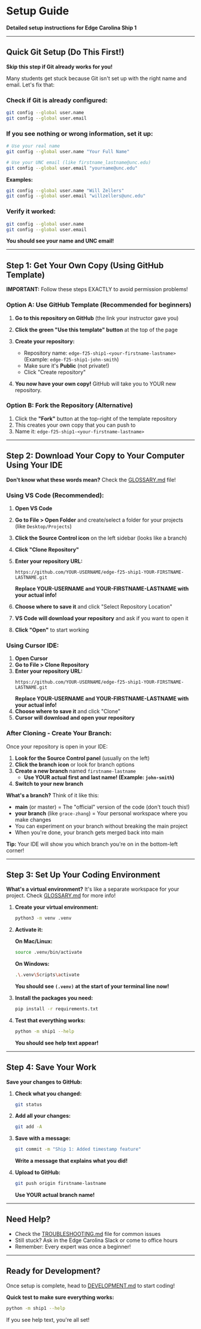 # Setup Guide

**Detailed setup instructions for Edge Carolina Ship 1**

---

## Quick Git Setup (Do This First!)

**Skip this step if Git already works for you!**

Many students get stuck because Git isn't set up with the right name and email. Let's fix that:

### Check if Git is already configured:
```bash
git config --global user.name
git config --global user.email
```

### If you see nothing or wrong information, set it up:
```bash
# Use your real name
git config --global user.name "Your Full Name"

# Use your UNC email (like firstname_lastname@unc.edu)
git config --global user.email "yourname@unc.edu"
```

**Examples:**
```bash
git config --global user.name "Will Zellers"
git config --global user.email "willzellers@unc.edu"
```

### Verify it worked:
```bash
git config --global user.name
git config --global user.email
```

**You should see your name and UNC email!**

---

## Step 1: Get Your Own Copy (Using GitHub Template)

**IMPORTANT:** Follow these steps EXACTLY to avoid permission problems!

### Option A: Use GitHub Template (Recommended for beginners)

1. **Go to this repository on GitHub** (the link your instructor gave you)

2. **Click the green "Use this template" button** at the top of the page

3. **Create your repository:**
   - Repository name: `edge-f25-ship1-<your-firstname-lastname>`
     (Example: `edge-f25-ship1-john-smith`)
   - Make sure it's **Public** (not private!)
   - Click "Create repository"

4. **You now have your own copy!** GitHub will take you to YOUR new repository.

### Option B: Fork the Repository (Alternative)

1. Click the **"Fork"** button at the top-right of the template repository
2. This creates your own copy that you can push to
3. Name it: `edge-f25-ship1-<your-firstname-lastname>`

---

## Step 2: Download Your Copy to Your Computer Using Your IDE

**Don't know what these words mean?** Check the [GLOSSARY.md](GLOSSARY.md) file!

### Using VS Code (Recommended):
1. **Open VS Code**
2. **Go to File > Open Folder** and create/select a folder for your projects (like `Desktop/Projects`)
3. **Click the Source Control icon** on the left sidebar (looks like a branch)
4. **Click "Clone Repository"**
5. **Enter your repository URL:**
   ```
   https://github.com/YOUR-USERNAME/edge-f25-ship1-YOUR-FIRSTNAME-LASTNAME.git
   ```
   **Replace YOUR-USERNAME and YOUR-FIRSTNAME-LASTNAME with your actual info!**

6. **Choose where to save it** and click "Select Repository Location"
7. **VS Code will download your repository** and ask if you want to open it
8. **Click "Open"** to start working

### Using Cursor IDE:
1. **Open Cursor**
2. **Go to File > Clone Repository**
3. **Enter your repository URL:**
   ```
   https://github.com/YOUR-USERNAME/edge-f25-ship1-YOUR-FIRSTNAME-LASTNAME.git
   ```
   **Replace YOUR-USERNAME and YOUR-FIRSTNAME-LASTNAME with your actual info!**
4. **Choose where to save it** and click "Clone"
5. **Cursor will download and open your repository**

### After Cloning - Create Your Branch:
Once your repository is open in your IDE:

1. **Look for the Source Control panel** (usually on the left)
2. **Click the branch icon** or look for branch options
3. **Create a new branch** named `firstname-lastname`
   - **Use YOUR actual first and last name! (Example: `john-smith`)**
4. **Switch to your new branch**

**What's a branch?** Think of it like this:
- **main** (or master) = The "official" version of the code (don't touch this!)
- **your branch** (like `grace-zhang`) = Your personal workspace where you make changes
- You can experiment on your branch without breaking the main project
- When you're done, your branch gets merged back into main

**Tip:** Your IDE will show you which branch you're on in the bottom-left corner!

---

## Step 3: Set Up Your Coding Environment

**What's a virtual environment?** It's like a separate workspace for your project. Check [GLOSSARY.md](GLOSSARY.md) for more info!

1. **Create your virtual environment:**
   ```bash
   python3 -m venv .venv
   ```

2. **Activate it:**

   **On Mac/Linux:**
   ```bash
   source .venv/bin/activate
   ```

   **On Windows:**
   ```bash
   .\.venv\Scripts\activate
   ```

   **You should see `(.venv)` at the start of your terminal line now!**

3. **Install the packages you need:**
   ```bash
   pip install -r requirements.txt
   ```

4. **Test that everything works:**
   ```bash
   python -m ship1 --help
   ```

   **You should see help text appear!**

---

## Step 4: Save Your Work

**Save your changes to GitHub:**

1. **Check what you changed:**
   ```bash
   git status
   ```

2. **Add all your changes:**
   ```bash
   git add -A
   ```

3. **Save with a message:**
   ```bash
   git commit -m "Ship 1: Added timestamp feature"
   ```

   **Write a message that explains what you did!**

4. **Upload to GitHub:**
   ```bash
   git push origin firstname-lastname
   ```

   **Use YOUR actual branch name!**

---

## Need Help?

- Check the [TROUBLESHOOTING.md](TROUBLESHOOTING.md) file for common issues
- Still stuck? Ask in the Edge Carolina Slack or come to office hours
- Remember: Every expert was once a beginner!

---

## Ready for Development?

Once setup is complete, head to [DEVELOPMENT.md](DEVELOPMENT.md) to start coding!

**Quick test to make sure everything works:**
```bash
python -m ship1 --help
```

If you see help text, you're all set!
